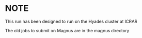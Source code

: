 # NOTE

This run has been designed to run on the Hyades cluster at ICRAR

The old jobs to submit on Magnus are in the magnus directory
